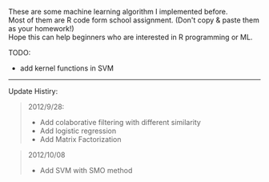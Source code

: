 These are some machine learning algorithm I implemented before.<br />
Most of them are R code form school assignment.
(Don't copy & paste them as your homework!) <br />
Hope this can help beginners who are interested in R programming or ML.<br />

TODO:
- add kernel functions in SVM

---------------
Update Histiry:
>2012/9/28:
> - Add colaborative filtering with different similarity
> - Add logistic regression
> - Add Matrix Factorization

>2012/10/08
> - Add SVM with SMO method